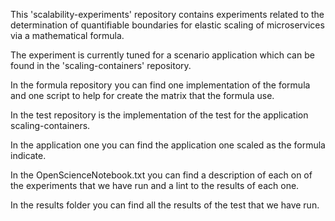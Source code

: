 This 'scalability-experiments' repository contains experiments related
to the determination of quantifiable boundaries for elastic scaling of
microservices via a mathematical formula.

The experiment is currently tuned for a scenario application which can
be found in the 'scaling-containers' repository.

In the formula repository you can find one implementation of the formula 
and one script to help for create the matrix that the formula use.

In the test repository is the implementation of the test for the application scaling-containers.

In the application one you can find the application one scaled as the formula indicate.

In the OpenScienceNotebook.txt you can find a description of each on of the experiments 
that we have run and a lint to the results of each one.

In the results folder you can find all the results of the test that we have run.


